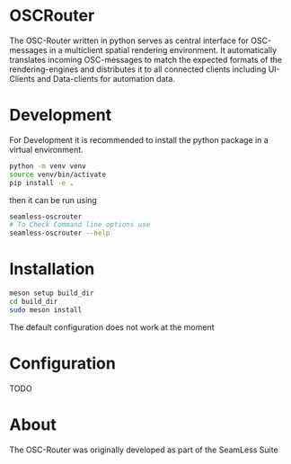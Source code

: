 # OSCRouter
The OSC-Router written in python serves as central interface for OSC-messages in a multiclient spatial rendering environment. It automatically translates incoming OSC-messages to match the expected formats of the rendering-engines and distributes it to all connected clients including UI-Clients and Data-clients for automation data.

# Development
For Development it is recommended to install the python package in a virtual environment.
``` bash
python -m venv venv
source venv/bin/activate
pip install -e .
```
then it can be run using 
```bash
seamless-oscrouter
# To Check Command line options use
seamless-oscrouter --help
``` 

# Installation
```bash
meson setup build_dir
cd build_dir
sudo meson install
```
The default configuration does not work at the moment

# Configuration
TODO


# About
The OSC-Router was originally developed as part of the SeamLess Suite